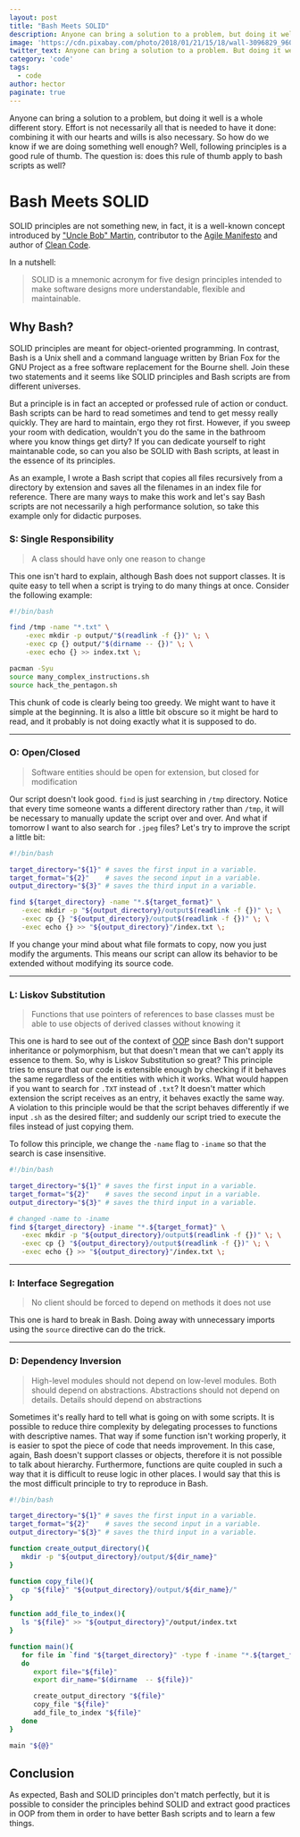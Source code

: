 ```yaml
---
layout: post
title: "Bash Meets SOLID"
description: Anyone can bring a solution to a problem, but doing it well is a whole different story.
image: 'https://cdn.pixabay.com/photo/2018/01/21/15/18/wall-3096829_960_720.jpg'
twitter_text: Anyone can bring a solution to a problem. But doing it well is a whole different story.
category: 'code'
tags:
  - code
author: hector
paginate: true
---
```


Anyone can bring a solution to a problem, but doing it well is a whole different story. Effort is not necessarily all that is needed to have it done: combining it with our hearts and wills is also necessary. So how do we know if we are doing something well enough? Well, following principles is a good rule of thumb. The question is: does this rule of thumb apply to bash scripts as well?

# Bash Meets SOLID
SOLID principles are not something new, in fact, it is a well-known concept introduced by ["Uncle Bob" Martin](https://en.wikipedia.org/wiki/Robert_C._Martin), contributor to the [Agile Manifesto](https://agilemanifesto.org/) and author of [Clean Code](https://www.amazon.com/Clean-Code-Handbook-Software-Craftsmanship-ebook-dp-B001GSTOAM/dp/B001GSTOAM/ref=mt_kindle?_encoding=UTF8&me=&qid=).

In a nutshell:
> SOLID is a mnemonic acronym for five design principles intended to make software designs more understandable, flexible and maintainable.

## Why Bash?

SOLID principles are meant for object-oriented programming. In contrast, Bash is a Unix shell and a command language written by Brian Fox for the GNU Project as a free software replacement for the Bourne shell. Join these two statements and it seems like SOLID principles and Bash scripts are from different universes.

But a principle is in fact an accepted or professed rule of action or conduct. Bash scripts can be hard to read sometimes and tend to get messy really quickly. They are hard to maintain, ergo they rot first. However, if you sweep your room with dedication, wouldn't you do the same in the bathroom where you know things get dirty? If you can dedicate yourself to right maintanable code, so can you also be SOLID with Bash scripts, at least in the essence of its principles.

As an example, I wrote a Bash script that copies all files recursively from a directory by extension and saves all the filenames in an index file for reference. There are many ways to make this work and let's say Bash scripts are not necessarily a high performance solution, so take this example only for didactic purposes.

### S: Single Responsibility

> A class should have only one reason to change

This one isn't hard to explain, although Bash does not support classes. It is quite easy to tell when a script is trying to do many things at once. Consider the following example:

```bash
#!/bin/bash

find /tmp -name "*.txt" \
    -exec mkdir -p output/"$(readlink -f {})" \; \
    -exec cp {} output/"$(dirname -- {})" \; \
    -exec echo {} >> index.txt \;

pacman -Syu
source many_complex_instructions.sh
source hack_the_pentagon.sh
```

This chunk of code is clearly being too greedy. We might want to have it simple at the beginning. It is also a little bit obscure so it might be hard to read, and it probably is not doing exactly what it is supposed to do.

---
### O: Open/Closed

> Software entities should be open for extension, but closed for modification

Our script doesn't look good. `find` is just searching in `/tmp` directory. Notice that every time someone wants a different directory rather than `/tmp`, it will be necessary to manually update the script over and over. And what if tomorrow I want to also search for `.jpeg` files? Let's try to improve the script a little bit:

```bash
#!/bin/bash

target_directory="${1}" # saves the first input in a variable.
target_format="${2}"    # saves the second input in a variable.
output_directory="${3}" # saves the third input in a variable.

find ${target_directory} -name "*.${target_format}" \
   -exec mkdir -p "${output_directory}/output$(readlink -f {})" \; \
   -exec cp {} "${output_directory}/output$(readlink -f {})" \; \
   -exec echo {} >> "${output_directory}"/index.txt \;
```

If you change your mind about what file formats to copy, now you just modify the arguments. This means our script can allow its behavior to be extended without modifying its source code.

---
### L: Liskov Substitution
> Functions that use pointers of references to base classes must be able to use objects of derived classes without knowing it

This one is hard to see out of the context of [OOP](https://en.wikipedia.org/wiki/Object-oriented_programming) since Bash don't support inheritance or polymorphism, but that doesn't mean that we can't apply its essence to them. So, why is Liskov Substitution so great? This principle tries to ensure that our code is extensible enough by checking if it behaves the same regardless of the entities with which it works. What would happen if you want to search for `.TXT` instead of `.txt`? It doesn't matter which extension the script receives as an entry, it behaves exactly the same way. A violation to this principle would be that the script behaves differently if we input `.sh` as the desired filter; and suddenly our script tried to execute the files instead of just copying them.

To follow this principle, we change the `-name` flag to `-iname` so that the search is case insensitive.

```bash
#!/bin/bash

target_directory="${1}" # saves the first input in a variable.
target_format="${2}"    # saves the second input in a variable.
output_directory="${3}" # saves the third input in a variable.

# changed -name to -iname
find ${target_directory} -iname "*.${target_format}" \
   -exec mkdir -p "${output_directory}/output$(readlink -f {})" \; \
   -exec cp {} "${output_directory}/output$(readlink -f {})" \; \
   -exec echo {} >> "${output_directory}"/index.txt \;
```

---

### I: Interface Segregation

> No client should be forced to depend on methods it does not use

This one is hard to break in Bash. Doing away with unnecessary imports using the `source` directive can do the trick.
 
---

### D: Dependency Inversion
> High-level modules should not depend on low-level modules. Both should depend on abstractions. Abstractions should not depend on details. Details should depend on abstractions

Sometimes it's really hard to tell what is going on with some scripts. It is possible to reduce thire complexity by delegating processes to functions with descriptive names. That way if some function isn't working properly, it is easier to spot the piece of code that needs improvement. In this case, again, Bash doesn't support classes or objects, therefore it is not possible to talk about hierarchy. Furthermore, functions are quite coupled in such a way that it is difficult to reuse logic in other places. I would say that this is the most difficult principle to try to reproduce in Bash.

```bash
#!/bin/bash

target_directory="${1}" # saves the first input in a variable.
target_format="${2}"    # saves the second input in a variable.
output_directory="${3}" # saves the third input in a variable.

function create_output_directory(){
   mkdir -p "${output_directory}/output/${dir_name}"
}

function copy_file(){
   cp "${file}" "${output_directory}/output/${dir_name}/"
}

function add_file_to_index(){
   ls "${file}" >> "${output_directory}"/output/index.txt
}

function main(){
   for file in `find "${target_directory}" -type f -iname "*.${target_format}"`
   do
      export file="${file}"
      export dir_name="$(dirname  -- ${file})"

      create_output_directory "${file}"
      copy_file "${file}"
      add_file_to_index "${file}"
   done
}

main "${@}"
```

## Conclusion
As expected, Bash and SOLID principles don't match perfectly, but it is possible to consider the principles behind SOLID and extract good practices in OOP from them in order to have better Bash scripts and to learn a few things.
